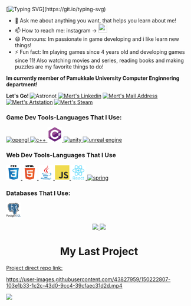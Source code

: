 

[![Typing SVG](https://readme-typing-svg.herokuapp.com?color=%2307F738&size=22&center=true&vCenter=true&lines=Hello+There!+;I'm+Mert+Balkan...;I'm+Curious+in+Game+Dev+Industry!)](https://git.io/typing-svg)

- 💬 Ask me about anything you want, that helps you learn about me!
- 📫 How to reach me: instagram -> <a href = "https://www.instagram.com/mert.honey/"><img src = "https://cdn.icon-icons.com/icons2/1753/PNG/128/iconfinder-social-media-applications-3instagram-4102579_113804.png" width = "24px;" height = "24px;"></a>
- 😄 Pronouns: Im passionate in game developing and i like learn new things!
- ⚡ Fun fact: Im playing games since 4 years old and developing games since 11! Also watching movies and series, reading books and making puzzles are my favorite things to do! 

<strong> Im currently member of Pamukkale University Computer Enginnering department! </strong>

<strong> Let's Go! </strong>
![Astronot](https://user-images.githubusercontent.com/43827959/121675693-6a3d5980-cabc-11eb-9f39-fe7999c861f7.gif)
  <a href="https://www.linkedin.com/in/mert-balkan-6515931b9/" target="_blank" rel="nofollow"><img alt="Mert's Linkedin" src="https://img.shields.io/badge/LinkedIn-0077B5?style=for-the-badge&logo=linkedin&logoColor=white" /></a>
  <a href="mailto:mertbalkan3@gmail.com" target="_blank" rel="nofollow"><img alt="Mert's Mail Address" src="https://img.shields.io/badge/Gmail-D14836?style=for-the-badge&logo=gmail&logoColor=white" /></a>
  <a href="https://www.artstation.com/mertbalkan7" target="_blank" rel="nofollow"><img alt="Mert's Artstation" src="https://camo.githubusercontent.com/98b30855da3ae8848a668b1cf87f892146be7c900e4036bd96fda770efc91e9a/68747470733a2f2f696d672e736869656c64732e696f2f7374617469632f76313f7374796c653d666f722d7468652d6261646765266d6573736167653d41727453746174696f6e26636f6c6f723d323232323232266c6f676f3d41727453746174696f6e266c6f676f436f6c6f723d313341464630266c6162656c3d" /></a>
  <a href="https://steamcommunity.com/id/TheMOON0/" target="_blank" rel="nofollow"><img alt="Mert's Steam" src="https://camo.githubusercontent.com/816a28a81b935f09bbe32600de30a1c29ea2bbc63b932eaeb7c00d2726e22971/68747470733a2f2f696d672e736869656c64732e696f2f7374617469632f76313f7374796c653d666f722d7468652d6261646765266d6573736167653d537465616d26636f6c6f723d303030303030266c6f676f3d537465616d266c6f676f436f6c6f723d464646464646266c6162656c3d"
/></a>
  

<h3 align="left">Game Dev Tools-Languages That I Use:</h3>
<p align="left">
<a href="https://www.opengl.org//" target="_blank"> <img src="https://www.opengl.org/img/opengl_logo.png" alt="opengl" width="73" height="40"/> </a> 
<a href="https://www.cplusplus.com/" target="_blank"> <img src="https://upload.wikimedia.org/wikipedia/commons/thumb/1/18/ISO_C%2B%2B_Logo.svg/150px-ISO_C%2B%2B_Logo.svg.png" alt="c++" width="40" height="40"/> </a> 
<a href="https://www.w3schools.com/cs/" target="_blank"> <img src="https://raw.githubusercontent.com/devicons/devicon/master/icons/csharp/csharp-original.svg" alt="csharp" width="40" height="40"/> </a> 
<a href="https://unity.com/" target="_blank"> <img src="https://1000logos.net/wp-content/uploads/2020/08/Unity-Logo.png" alt="unity" width="70" height="40"/> </a> 
<a href="https://www.unrealengine.com/en-US/" target="_blank"> <img src="https://upload.wikimedia.org/wikipedia/commons/thumb/2/20/UE_Logo_Black_Centered.svg/800px-UE_Logo_Black_Centered.svg.png" alt="unreal engine" width="40" height="40"/> </a> 
  

  
<h3 align="left">Web Dev Tools-Languages That I Use</h3>
<p align="left">
<a href="https://www.w3schools.com/css/" target="_blank"> <img src="https://raw.githubusercontent.com/devicons/devicon/master/icons/css3/css3-original-wordmark.svg" alt="css3" width="40" height="40"/> </a> 
<a href="https://www.w3.org/html/" target="_blank"> <img src="https://raw.githubusercontent.com/devicons/devicon/master/icons/html5/html5-original-wordmark.svg" alt="html5" width="40" height="40"/> </a>
<a href="https://www.java.com" target="_blank"> <img src="https://raw.githubusercontent.com/devicons/devicon/master/icons/java/java-original.svg" alt="java" width="40" height="40"/> </a> 
<a href="https://developer.mozilla.org/en-US/docs/Web/JavaScript" target="_blank"> <img src="https://raw.githubusercontent.com/devicons/devicon/master/icons/javascript/javascript-original.svg" alt="javascript" width="40" height="40"/> </a>
<a href="https://reactjs.org/" target="_blank"> <img src="https://raw.githubusercontent.com/devicons/devicon/master/icons/react/react-original-wordmark.svg" alt="react" width="40" height="40"/> </a> 
<a href="https://spring.io/" target="_blank"> <img src="https://www.vectorlogo.zone/logos/springio/springio-icon.svg" alt="spring" width="40" height="40"/> </a> </p>



<h3 align="left">Databases That I Use:</h3>
<p align="left">
<href="https://www.postgresql.org" target="_blank"> <img src="https://raw.githubusercontent.com/devicons/devicon/master/icons/postgresql/postgresql-original-wordmark.svg" alt="postgresql" width="40" height="40"/> </a> 
 
  
<p align="center">
<a href="https://github.com/MertBalkan">
<img height="160em" src="https://github-readme-stats.vercel.app/api?username=MertBalkan&theme=great-gatsby&show_icons=true&include_all_commits=true&count_private=true" />
</a>
<a href="https://github.com/MertBalkan">
<img height="160em" src="https://github-readme-stats.vercel.app/api/top-langs/?username=MertBalkan&layout=compact&theme=great-gatsby" />
</a>
</p>

<h1 align="center">My Last Project</h1>
<p><a href = "https://github.com/MertBalkan/Mucilage-Game">Project direct repo link:</a></p>



https://user-images.githubusercontent.com/43827959/150222807-103e1b33-1c2c-43d0-9cc4-39cfaec31d2d.mp4




  
![](https://komarev.com/ghpvc/?username=your-github-username&color=green)


